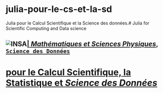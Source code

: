 # julia-pour-le-cs-et-la-sd
Julia pour le Calcul Scientifique et la Science des données.# Julia for Scientific Computing and Data science


## <a href="http://imsp-benin.com/" ><img src="http://imsp-benin.com/home/images/logoimsp.png" style="float:left; max-width: 80px; display: inline" alt="INSA"/> |  [*Mathématiques et Sciences Physiques*](http://imsp-benin.com/home/page.php?index=directeur&parent=presentation), [`Science des Données`](http://imsp-benin.com/home/page.php?index=deamathematique&parent=formation)
  
# <a href="https://julialang.org/" style="max-width: 200px; display: inline" alt="Python"/></a> [pour le Calcul Scientifique, la Statistique et *Science des Données*](https://github.com/gabayae/julia-for-sc-and-ds)
  
